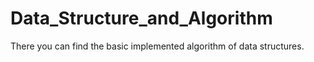 # Data_Structure_and_Algorithm
There you can find the basic implemented algorithm of data structures.
